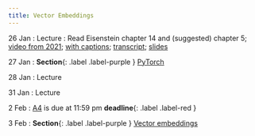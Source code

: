 ```yaml
---
title: Vector Embeddings
---
```


26 Jan
: Lecture
  : Read Eisenstein chapter 14 and (suggested) chapter 5; [video from 2021](https://drive.google.com/file/d/1L65GHmZxrGanQyc8n6ncLJ91xjcHFVi7/view?usp=sharing); [with captions](https://drive.google.com/file/d/1M1-jH9a6QMBuNqQ5kEgGEW0eseWxV2JS/view?usp=sharing); [transcript](https://drive.google.com/file/d/1Y28Q1_yxTSFdft_MY5UNjbnK2-iC_ZoU/view?usp=sharing); [slides](https://drive.google.com/file/d/1ZOTh6VgchorZxpscuy9ovv-6NVgyyH-B/view?usp=sharing) 

27 Jan
: **Section**{: .label .label-purple } [PyTorch](#)

28 Jan
: Lecture

31 Jan
: Lecture

2 Feb
  : [A4](assets/docs/A4.pdf) is due at 11:59 pm **deadline**{: .label .label-red }

3 Feb
: **Section**{: .label .label-purple } [Vector embeddings](#)

